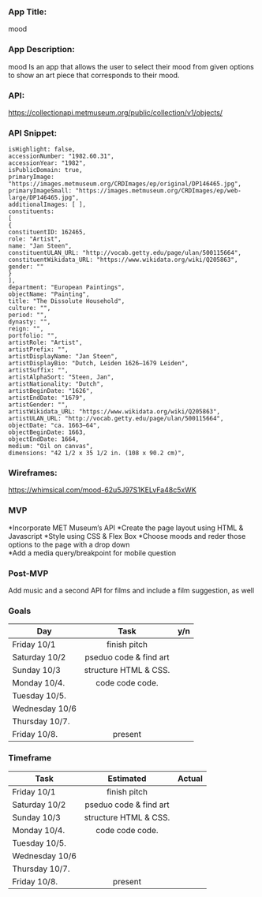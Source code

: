 ### App Title: 
mood                                      

### App Description: 
mood Is an app that allows the user to select their mood from given options to show an art piece that corresponds to their mood.  

### API:
https://collectionapi.metmuseum.org/public/collection/v1/objects/ 

### API Snippet: 
```objectID: 437747,
isHighlight: false,
accessionNumber: "1982.60.31",
accessionYear: "1982",
isPublicDomain: true,
primaryImage: "https://images.metmuseum.org/CRDImages/ep/original/DP146465.jpg",
primaryImageSmall: "https://images.metmuseum.org/CRDImages/ep/web-large/DP146465.jpg",
additionalImages: [ ],
constituents: 
[
{
constituentID: 162465,
role: "Artist",
name: "Jan Steen",
constituentULAN_URL: "http://vocab.getty.edu/page/ulan/500115664",
constituentWikidata_URL: "https://www.wikidata.org/wiki/Q205863",
gender: ""
}
],
department: "European Paintings",
objectName: "Painting",
title: "The Dissolute Household",
culture: "",
period: "",
dynasty: "",
reign: "",
portfolio: "",
artistRole: "Artist",
artistPrefix: "",
artistDisplayName: "Jan Steen",
artistDisplayBio: "Dutch, Leiden 1626–1679 Leiden",
artistSuffix: "",
artistAlphaSort: "Steen, Jan",
artistNationality: "Dutch",
artistBeginDate: "1626",
artistEndDate: "1679",
artistGender: "",
artistWikidata_URL: "https://www.wikidata.org/wiki/Q205863",
artistULAN_URL: "http://vocab.getty.edu/page/ulan/500115664",
objectDate: "ca. 1663–64",
objectBeginDate: 1663,
objectEndDate: 1664,
medium: "Oil on canvas",
dimensions: "42 1/2 x 35 1/2 in. (108 x 90.2 cm)",
```

### Wireframes: 
https://whimsical.com/mood-62u5J97S1KELvFa48c5xWK

### MVP 

*Incorporate MET Museum’s API
*Create the page layout using HTML & Javascript
*Style using CSS & Flex Box 
*Choose moods and reder those options to the page with a drop down  
*Add a media query/breakpoint for mobile question                                                                                                                           

### Post-MVP
Add music and a second API for films and include a film suggestion, as well



### Goals
| Day            | Task                   | y/n   |
| -------------  |:-------------:         | -----:|
| Friday 10/1    | finish pitch           |       |
| Saturday 10/2  | pseduo code & find art |       |
| Sunday 10/3    | structure HTML & CSS.  |       |
| Monday 10/4.   | code code code.        |       |
| Tuesday 10/5.  |                        |       |
| Wednesday 10/6 |                        |       |
| Thursday 10/7. |                        |       |
| Friday 10/8.   | present                |       |

### Timeframe
| Task            | Estimated             | Actual|
| -------------  |:-------------:         | -----:|
| Friday 10/1    | finish pitch           |       |
| Saturday 10/2  | pseduo code & find art |       |
| Sunday 10/3    | structure HTML & CSS.  |       |
| Monday 10/4.   | code code code.        |       |
| Tuesday 10/5.  |                        |       |
| Wednesday 10/6 |                        |       |
| Thursday 10/7. |                        |       |
| Friday 10/8.   | present                |       |
